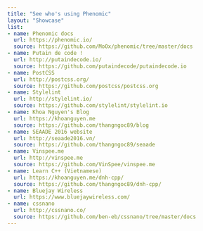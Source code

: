 ```yaml
---
title: "See who's using Phenomic"
layout: "Showcase"
list:
- name: Phenomic docs
  url: https://phenomic.io/
  source: https://github.com/MoOx/phenomic/tree/master/docs
- name: Putain de code !
  url: http://putaindecode.io/
  source: https://github.com/putaindecode/putaindecode.io
- name: PostCSS
  url: http://postcss.org/
  source: https://github.com/postcss/postcss.org
- name: Stylelint
  url: http://stylelint.io/
  source: https://github.com/stylelint/stylelint.io
- name: Khoa Nguyen's Blog
  url: https://khoanguyen.me
  source: https://github.com/thangngoc89/blog
- name: SEAADE 2016 website
  url: http://seaade2016.vn/
  source: https://github.com/thangngoc89/seaade
- name: Vinspee.me
  url: http://vinspee.me
  source: https://github.com/VinSpee/vinspee.me
- name: Learn C++ (Vietnamese)
  url: https://khoanguyen.me/dnh-cpp/
  source: https://github.com/thangngoc89/dnh-cpp/
- name: Bluejay Wireless
  url: https://www.bluejaywireless.com/
- name: cssnano
  url: http://cssnano.co/
  source: https://github.com/ben-eb/cssnano/tree/master/docs
---
```

